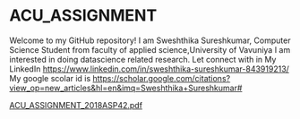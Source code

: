 # ACU_ASSIGNMENT
Welcome to my GitHub repository! 
I am Sweshthika Sureshkumar, Computer Science Student from faculty of applied science,University of Vavuniya 
I am interested in doing datascience related research.
Let connect with in My LinkedIn https://www.linkedin.com/in/sweshthika-sureshkumar-843919213/
My google scolar id is https://scholar.google.com/citations?view_op=new_articles&hl=en&imq=Sweshthika+Sureshkumar#
  


[ACU_ASSIGNMENT_2018ASP42.pdf](https://github.com/subi1212/ACU_ASSIGNMENT/files/12293342/ACU_ASSIGNMENT_2018ASP42.pdf)
